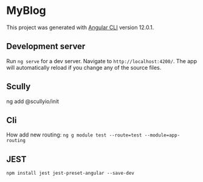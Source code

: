 # MyBlog

This project was generated with [Angular CLI](https://github.com/angular/angular-cli) version 12.0.1.

## Development server

Run `ng serve` for a dev server. Navigate to `http://localhost:4200/`. The app will automatically reload if you change any of the source files.

## Scully

ng add @scullyio/init


## Cli

How add new routing: `ng g module test --route=test --module=app-routing`


## JEST

`npm install jest jest-preset-angular --save-dev`
